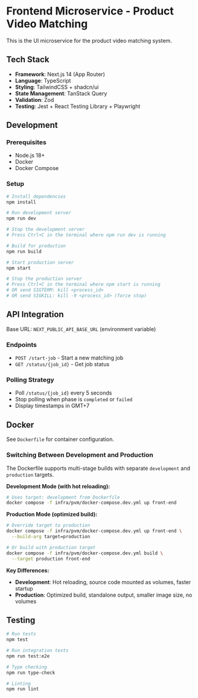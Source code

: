 # Frontend Microservice - Product Video Matching

This is the UI microservice for the product video matching system.

## Tech Stack

- **Framework**: Next.js 14 (App Router)
- **Language**: TypeScript
- **Styling**: TailwindCSS + shadcn/ui
- **State Management**: TanStack Query
- **Validation**: Zod
- **Testing**: Jest + React Testing Library + Playwright

## Development

### Prerequisites

- Node.js 18+ 
- Docker
- Docker Compose

### Setup

```bash
# Install dependencies
npm install

# Run development server
npm run dev

# Stop the development server
# Press Ctrl+C in the terminal where npm run dev is running

# Build for production
npm run build

# Start production server
npm start

# Stop the production server
# Press Ctrl+C in the terminal where npm start is running
# OR send SIGTERM: kill <process_id>
# OR send SIGKILL: kill -9 <process_id> (force stop)
```

## API Integration

Base URL: `NEXT_PUBLIC_API_BASE_URL` (environment variable)

### Endpoints

- `POST /start-job` - Start a new matching job
- `GET /status/{job_id}` - Get job status

### Polling Strategy

- Poll `/status/{job_id}` every 5 seconds
- Stop polling when phase is `completed` or `failed`
- Display timestamps in GMT+7

## Docker

See `Dockerfile` for container configuration.

### Switching Between Development and Production

The Dockerfile supports multi-stage builds with separate `development` and `production` targets.

**Development Mode (with hot reloading):**
```bash
# Uses target: development from Dockerfile
docker compose -f infra/pvm/docker-compose.dev.yml up front-end
```

**Production Mode (optimized build):**
```bash
# Override target to production
docker compose -f infra/pvm/docker-compose.dev.yml up front-end \
  --build-arg target=production

# Or build with production target
docker compose -f infra/pvm/docker-compose.dev.yml build \
  --target production front-end
```

**Key Differences:**
- **Development**: Hot reloading, source code mounted as volumes, faster startup
- **Production**: Optimized build, standalone output, smaller image size, no volumes

## Testing

```bash
# Run tests
npm test

# Run integration tests
npm run test:e2e

# Type checking
npm run type-check

# Linting
npm run lint
```